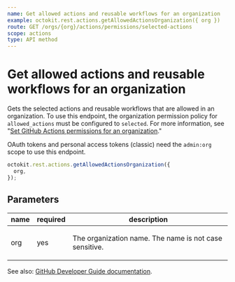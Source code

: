 ```yaml
---
name: Get allowed actions and reusable workflows for an organization
example: octokit.rest.actions.getAllowedActionsOrganization({ org })
route: GET /orgs/{org}/actions/permissions/selected-actions
scope: actions
type: API method
---
```


# Get allowed actions and reusable workflows for an organization

Gets the selected actions and reusable workflows that are allowed in an organization. To use this endpoint, the organization permission policy for `allowed_actions` must be configured to `selected`. For more information, see "[Set GitHub Actions permissions for an organization](#set-github-actions-permissions-for-an-organization)."

OAuth tokens and personal access tokens (classic) need the `admin:org` scope to use this endpoint.

```js
octokit.rest.actions.getAllowedActionsOrganization({
  org,
});
```

## Parameters

<table>
  <thead>
    <tr>
      <th>name</th>
      <th>required</th>
      <th>description</th>
    </tr>
  </thead>
  <tbody>
    <tr><td>org</td><td>yes</td><td>

The organization name. The name is not case sensitive.

</td></tr>
  </tbody>
</table>

See also: [GitHub Developer Guide documentation](https://docs.github.com/rest/actions/permissions#get-allowed-actions-and-reusable-workflows-for-an-organization).
